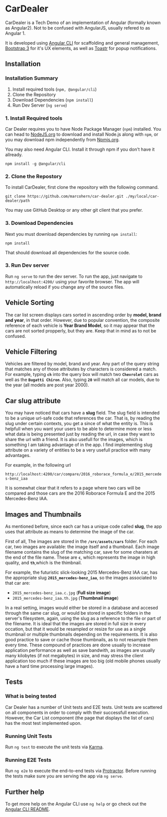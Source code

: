 # CarDealer

CarDealer is a Tech Demo of an implementation of Angular (formally known as Angular2). Not to be confused with AngularJS, usually refered to as Angular 1.

It is developed using [Angular CLI](https://cli.angular.io/) for scaffolding and general management, [Bootstrap 3](http://getbootstrap.com/) for it's UX elements, as well as [Toastr](http://codeseven.github.io/toastr/) for popup notifications.

## Installation

### Installation Summary

1. Install required tools (`npm, @angular/cli`)
2. Clone the Repository
3. Download Dependencies (`npm install`)
4. Run Dev Server (`ng serve`)

### 1. Install Required tools

Car Dealer requires you to have Node Package Manager (`npm`) installed. You can head to [NodeJS.org](https://nodejs.org) to download and install Node.js along with `npm`, or you may download npm independently from [Npmjs.org](https://www.npmjs.com/).

You may also need Angular CLI. Install it through npm if you don't have it allready.

`npm install -g @angular/cli`

### 2. Clone the Repostory

To install CarDealer, first clone the repository with the following command.

`git clone https://github.com/marcohern/car-dealer.git ./my/local/car-dealer/path`

You may use GitHub Desktop or any other git client that you prefer.

### 3. Download Dependencies

Next you must download dependencies by running `npm install`:

`npm install`

That should download all dependencies for the source code.

### 3. Run Dev server

Run `ng serve` to run the dev server. To run the app, just navigate to `http://localhost:4200/` using your favorite browser. The app will automatically reload if you change any of the source files.

## Vehicle Sorting

The car list screen displays cars sorted in ascending order by **model, brand and year**, in that order. However, due to popular convention, the composite reference of each vehicle is **Year Brand Model**, so it may appear that the cars are not sorted propperly, but they are. Keep that in mind as to not be confused.

## Vehicle Filtering

Vehicles are filtered by model, brand and year. Any part of the query string that matches any of those attributes by characters is considered a match. For example, typing **`ch`** into the query box will match two **`Chevrolet`** cars as well as the **`Bugatti Chiron`**. Also, typing **`20`** will match all car models, due to the year (all models are post year 2000).

## Car slug attribute

You may have noticed that cars have a **slug** field. The slug field is intended to be a unique url-safe code that references the car. That is, by reading the slug under certain contexts, you get a since of what the entity is. This is helpfull when you want your users to be able to determine more or less what data is being presented just by reading the url, in case they want to share the url with a friend. It is also usefull for the images, which is something I am taking advantage of in the app. I find implementing slug attribute on a variety of entities to be a very usefull practice with many advantages.

For example, in the following url

`http://localhost:4200/car/compare/2016_roborace_formula_e/2015_mercedes-benz_iaa`

It is somewhat clear that it refers to a page where two cars will be compared and those cars are the 2016 Roborace Formula E and the 2015 Mercedes-Benz IAA.

## Images and Thumbnails

As mentioned before, since each car has a unique code called **slug**, the app uses that attribute as means to determine the image of the car.

First of all, The images are stored in the **`/src/assets/cars`** folder. For each car, two images are available: the image itself and a thumbnail. Each image filename contains the slug of the matching car, save for some charaters at the end of the file name. These are **`c`**, which represents the image in high quality, and **`th`**,which is the thimbnail.

For example, the futuristic slick-looking 2015 Mercedes-Benz IAA car, has the appropriate slug **`2015_mercedes-benz_iaa`**, so the images associated to that car are:

- `2015_mercedes-benz_iaa.c.jpg` (**Full size image**)
- `2015_mercedes-benz_iaa.th.jpg` (**Thumbnail image**)

In a real setting, images would either be stored in a database and accesed through the same car slug, or would be stored in specific folders in the server's filesystem, again, using the slug as a reference to the file or part of the filename. It is ideal that the images are stored in full size in every occation, but that it would be resampled or resize for use as a single thumbnail or multiple thumbnails depending on the requirements. It is also good practice to save or cache those thumbnails, as to not resample them every time. These compound of practices are done usually to increase application performance as well as save bandwith, as images are usually many kilobytes (if not megabytes) in size, and may stress the client application too much if these images are too big (old mobile phones usually have a hard time processing large images).

## Tests

### What is being tested

Car Dealer has a number of Unit tests and E2E tests. Unit tests are scattered on all components in order to comply with their successfull execution. However, the Car List component (the page that displays the list of cars) has the most test implemented upon.

### Running Unit Tests

Run `ng test` to execute the unit tests via [Karma](https://karma-runner.github.io).

### Running E2E Tests

Run `ng e2e` to execute the end-to-end tests via [Protractor](http://www.protractortest.org/).
Before running the tests make sure you are serving the app via `ng serve`.

## Further help

To get more help on the Angular CLI use `ng help` or go check out the [Angular CLI README](https://github.com/angular/angular-cli/blob/master/README.md).
